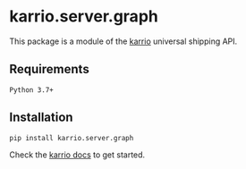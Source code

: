 # karrio.server.graph

This package is a module of the [karrio](https://pypi.org/project/karrio.server) universal shipping API.

## Requirements

`Python 3.7+`

## Installation

```bash
pip install karrio.server.graph
```

Check the [karrio docs](https://docs.karrio.io) to get started.
